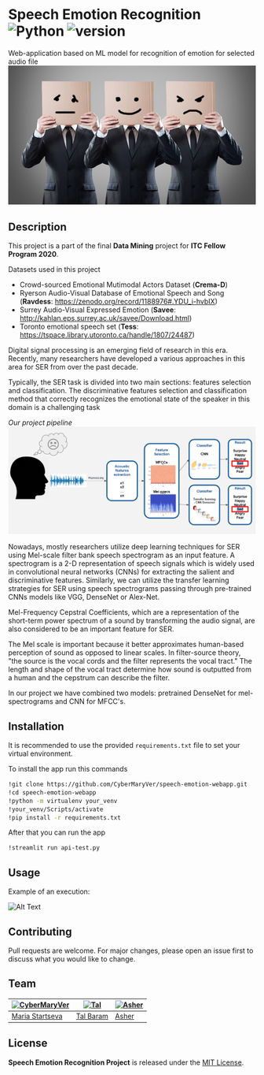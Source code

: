 # Speech Emotion Recognition ![Python](https://img.shields.io/badge/python-v3.8+-blue.svg) ![version](https://img.shields.io/badge/version-1.0.0-green)

Web-application based on ML model for recognition of emotion for selected audio file
![img](images/smileyfacesboxes.jpg)
## Description
This project is a part of the final **Data Mining** project for **ITC Fellow Program 2020**. 

Datasets used in this project
* Crowd-sourced Emotional Mutimodal Actors Dataset (**Crema-D**)
* Ryerson Audio-Visual Database of Emotional Speech and Song (**Ravdess**: https://zenodo.org/record/1188976#.YDU_i-hvbIX)
* Surrey Audio-Visual Expressed Emotion (**Savee**: http://kahlan.eps.surrey.ac.uk/savee/Download.html)
* Toronto emotional speech set (**Tess**: https://tspace.library.utoronto.ca/handle/1807/24487)

Digital signal processing is an emerging field of research in this era. Recently, many researchers have developed a various approaches in this area for SER from over the past decade.

Typically, the SER task is divided into two main sections: features selection and classification. The discriminative features selection and classification method that correctly recognizes the emotional state of the speaker in this domain is a challenging task

*Our project pipeline*
![img](images/schema.png)

Nowadays, mostly researchers utilize deep learning techniques for SER using Mel-scale filter bank speech spectrogram as an input feature. A spectrogram is a 2-D representation of speech signals which is widely used in convolutional neural networks (CNNs) for extracting the salient and discriminative features. Similarly, we can utilize the transfer learning strategies for SER using speech spectrograms passing through pre-trained CNNs models like VGG, DenseNet or Alex-Net. 

Mel-Frequency Cepstral Coefficients, which are a representation of the short-term power spectrum of a sound by transforming the audio signal, are also considered to be an important feature for SER.

The Mel scale is important because it better approximates human-based perception of sound as opposed to linear scales. In filter-source theory, "the source is the vocal cords and the filter represents the vocal tract." The length and shape of the vocal tract determine how sound is outputted from a human and the cepstrum can describe the filter. 

In our project we have combined two models: pretrained DenseNet for mel-spectrograms and CNN for MFCC's. 

## Installation

It is recommended to use the provided `requirements.txt` file to set your virtual environment.

To install the app run this commands

```sh
!git clone https://github.com/CyberMaryVer/speech-emotion-webapp.git
!cd speech-emotion-webapp
!python -m virtualenv your_venv
!your_venv/Scripts/activate
!pip install -r requirements.txt
```
After that you can run the app
```sh
!streamlit run api-test.py
```

## Usage
Example of an execution:

![Alt Text](demo.gif)


## Contributing
Pull requests are welcome. For major changes, please open an issue first to discuss what you would like to change.

## Team

[![CyberMaryVer](https://avatars3.githubusercontent.com/u/66170525?s=40&v=4)](https://github.com/CyberMaryVer) | [![Tal](https://avatars.githubusercontent.com/u/57663531?s=40&v=4)](https://github.com/talbaram3192) | [![Asher](https://avatars.githubusercontent.com/u/73426116?s=40&v=4)](https://github.com/asher1112)
--- | --- | ---
[Maria Startseva](https://github.com/CyberMaryVer) | [Tal Baram](https://github.com/talbaram3192) | [Asher](https://github.com/asher1112)

## License
**Speech Emotion Recognition Project** is released under the [MIT License](http://www.opensource.org/licenses/MIT).

